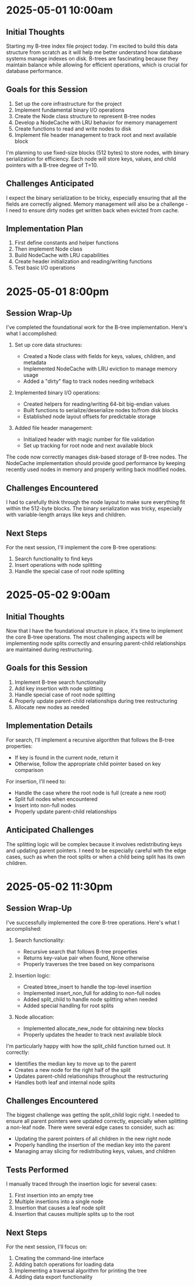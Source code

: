 # 2025-05-01 10:00am

## Initial Thoughts
Starting my B-tree index file project today. I'm excited to build this data structure from scratch as it will help me better understand how database systems manage indexes on disk. B-trees are fascinating because they maintain balance while allowing for efficient operations, which is crucial for database performance.

## Goals for this Session
1. Set up the core infrastructure for the project
2. Implement fundamental binary I/O operations
3. Create the Node class structure to represent B-tree nodes
4. Develop a NodeCache with LRU behavior for memory management
5. Create functions to read and write nodes to disk
6. Implement file header management to track root and next available block

I'm planning to use fixed-size blocks (512 bytes) to store nodes, with binary serialization for efficiency. Each node will store keys, values, and child pointers with a B-tree degree of T=10.

## Challenges Anticipated
I expect the binary serialization to be tricky, especially ensuring that all the fields are correctly aligned. Memory management will also be a challenge - I need to ensure dirty nodes get written back when evicted from cache.

## Implementation Plan
1. First define constants and helper functions
2. Then implement Node class
3. Build NodeCache with LRU capabilities
4. Create header initialization and reading/writing functions
5. Test basic I/O operations


# 2025-05-01 8:00pm

## Session Wrap-Up
I've completed the foundational work for the B-tree implementation. Here's what I accomplished:

1. Set up core data structures:
   - Created a Node class with fields for keys, values, children, and metadata
   - Implemented NodeCache with LRU eviction to manage memory usage
   - Added a "dirty" flag to track nodes needing writeback

2. Implemented binary I/O operations:
   - Created helpers for reading/writing 64-bit big-endian values
   - Built functions to serialize/deserialize nodes to/from disk blocks
   - Established node layout offsets for predictable storage

3. Added file header management:
   - Initialized header with magic number for file validation
   - Set up tracking for root node and next available block

The code now correctly manages disk-based storage of B-tree nodes. The NodeCache implementation should provide good performance by keeping recently used nodes in memory and properly writing back modified nodes.

## Challenges Encountered
I had to carefully think through the node layout to make sure everything fit within the 512-byte blocks. The binary serialization was tricky, especially with variable-length arrays like keys and children.

## Next Steps
For the next session, I'll implement the core B-tree operations:
1. Search functionality to find keys
2. Insert operations with node splitting
3. Handle the special case of root node splitting


# 2025-05-02 9:00am

## Initial Thoughts
Now that I have the foundational structure in place, it's time to implement the core B-tree operations. The most challenging aspects will be implementing node splits correctly and ensuring parent-child relationships are maintained during restructuring.

## Goals for this Session
1. Implement B-tree search functionality
2. Add key insertion with node splitting
3. Handle special case of root node splitting
4. Properly update parent-child relationships during tree restructuring
5. Allocate new nodes as needed

## Implementation Details
For search, I'll implement a recursive algorithm that follows the B-tree properties:
- If key is found in the current node, return it
- Otherwise, follow the appropriate child pointer based on key comparison

For insertion, I'll need to:
- Handle the case where the root node is full (create a new root)
- Split full nodes when encountered
- Insert into non-full nodes
- Properly update parent-child relationships

## Anticipated Challenges
The splitting logic will be complex because it involves redistributing keys and updating parent pointers. I need to be especially careful with the edge cases, such as when the root splits or when a child being split has its own children.


# 2025-05-02 11:30pm

## Session Wrap-Up
I've successfully implemented the core B-tree operations. Here's what I accomplished:

1. Search functionality:
   - Recursive search that follows B-tree properties
   - Returns key-value pair when found, None otherwise
   - Properly traverses the tree based on key comparisons

2. Insertion logic:
   - Created btree_insert to handle the top-level insertion
   - Implemented insert_non_full for adding to non-full nodes
   - Added split_child to handle node splitting when needed
   - Added special handling for root splits

3. Node allocation:
   - Implemented allocate_new_node for obtaining new blocks
   - Properly updates the header to track next available block

I'm particularly happy with how the split_child function turned out. It correctly:
- Identifies the median key to move up to the parent
- Creates a new node for the right half of the split
- Updates parent-child relationships throughout the restructuring
- Handles both leaf and internal node splits

## Challenges Encountered
The biggest challenge was getting the split_child logic right. I needed to ensure all parent pointers were updated correctly, especially when splitting a non-leaf node. There were several edge cases to consider, such as:
- Updating the parent pointers of all children in the new right node
- Properly handling the insertion of the median key into the parent
- Managing array slicing for redistributing keys, values, and children

## Tests Performed
I manually traced through the insertion logic for several cases:
1. First insertion into an empty tree
2. Multiple insertions into a single node
3. Insertion that causes a leaf node split
4. Insertion that causes multiple splits up to the root

## Next Steps
For the next session, I'll focus on:
1. Creating the command-line interface
2. Adding batch operations for loading data
3. Implementing a traversal algorithm for printing the tree
4. Adding data export functionality